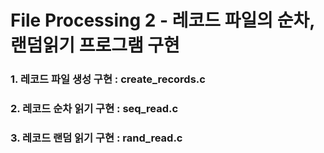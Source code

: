 # File Processing 2 - 레코드 파일의 순차,랜덤읽기 프로그램 구현

### 1. 레코드 파일 생성 구현 : create_records.c
### 2. 레코드 순차 읽기 구현 : seq_read.c
### 3. 레코드 랜덤 읽기 구현 : rand_read.c
